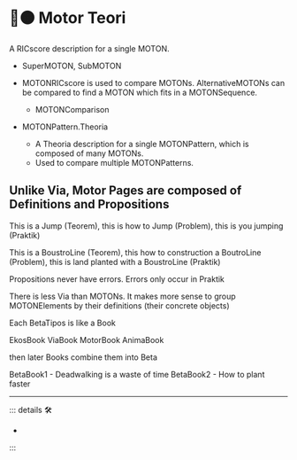 # 🔷🟠 Motor Teori

A RICscore description for a single MOTON.

- SuperMOTON, SubMOTON

- MOTONRICscore is used to compare MOTONs. AlternativeMOTONs can be compared to find a MOTON which fits in a MOTONSequence.
    - MOTONComparison

- MOTONPattern.Theoria
    - A Theoria description for a single MOTONPattern, which is composed of many MOTONs.
    - Used to compare multiple MOTONPatterns.

## Unlike Via, Motor Pages are composed of Definitions and Propositions

This is a Jump (Teorem), this is how to Jump (Problem), this is you jumping (Praktik)

This is a BoustroLine (Teorem), this how to construction a BoutroLine (Problem), this is land planted with a BoustroLine (Praktik)

Propositions never have errors. Errors only occur in Praktik

There is less Via than MOTONs. It makes more sense to group MOTONElements by their definitions (their concrete objects)

Each BetaTipos is like a Book

EkosBook
ViaBook
MotorBook
AnimaBook

then later Books combine them into Beta

BetaBook1
    - Deadwalking is a waste of time
BetaBook2
    - How to plant faster

---

<!-- =================================================== -->
<!-- =================================================== -->
<!-- =================================================== -->
<!-- =================================================== -->
<!-- =================================================== -->
::: details 🛠

-

:::
